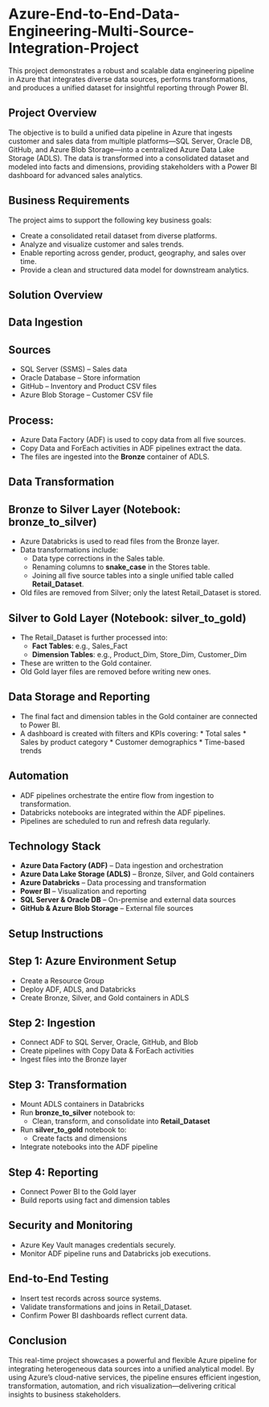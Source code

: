 # Azure-End-to-End-Data-Engineering-Multi-Source-Integration-Project

This project demonstrates a robust and scalable data engineering pipeline in Azure that integrates diverse data sources, performs transformations, and produces a unified dataset for insightful reporting through Power BI.

## Project Overview

The objective is to build a unified data pipeline in Azure that ingests customer and sales data from multiple platforms—SQL Server, Oracle DB, GitHub, and Azure Blob Storage—into a centralized Azure Data Lake Storage (ADLS). The data is transformed into a consolidated dataset and modeled into facts and dimensions, providing stakeholders with a Power BI dashboard for advanced sales analytics.

## Business Requirements

The project aims to support the following key business goals:

  * Create a consolidated retail dataset from diverse platforms.
  * Analyze and visualize customer and sales trends.
  * Enable reporting across gender, product, geography, and sales over time.
  * Provide a clean and structured data model for downstream analytics.

## Solution Overview

## Data Ingestion

## Sources

* SQL Server (SSMS) – Sales data  
* Oracle Database – Store information  
* GitHub – Inventory and Product CSV files  
* Azure Blob Storage – Customer CSV file
  
## Process:

* Azure Data Factory (ADF) is used to copy data from all five sources.
* Copy Data and ForEach activities in ADF pipelines extract the data.
* The files are ingested into the **Bronze** container of ADLS.

## Data Transformation
 
## Bronze to Silver Layer (Notebook: bronze_to_silver)

* Azure Databricks is used to read files from the Bronze layer.
* Data transformations include:
  * Data type corrections in the Sales table.
  * Renaming columns to **snake_case** in the Stores table.
  * Joining all five source tables into a single unified table called **Retail_Dataset**.
* Old files are removed from Silver; only the latest Retail_Dataset is stored.

## Silver to Gold Layer (Notebook: silver_to_gold)

* The Retail_Dataset is further processed into:
   * **Fact Tables**: e.g., Sales_Fact
   * **Dimension Tables**: e.g., Product_Dim, Store_Dim, Customer_Dim
* These are written to the Gold container.
* Old Gold layer files are removed before writing new ones.

## Data Storage and Reporting

* The final fact and dimension tables in the Gold container are connected to Power BI.
* A dashboard is created with filters and KPIs covering:
      * Total sales
      * Sales by product category
      * Customer demographics
      * Time-based trends

## Automation

* ADF pipelines orchestrate the entire flow from ingestion to transformation.
* Databricks notebooks are integrated within the ADF pipelines.
* Pipelines are scheduled to run and refresh data regularly.

## Technology Stack

  * **Azure Data Factory (ADF)** – Data ingestion and orchestration
  * **Azure Data Lake Storage (ADLS)** – Bronze, Silver, and Gold containers
  * **Azure Databricks** – Data processing and transformation
  * **Power BI** – Visualization and reporting
  * **SQL Server & Oracle DB** – On-premise and external data sources
  * **GitHub & Azure Blob Storage** – External file sources

## Setup Instructions

## Step 1: Azure Environment Setup 

   * Create a Resource Group
   * Deploy ADF, ADLS, and Databricks
   * Create Bronze, Silver, and Gold containers in ADLS

## Step 2: Ingestion

   * Connect ADF to SQL Server, Oracle, GitHub, and Blob
   * Create pipelines with Copy Data & ForEach activities
   * Ingest files into the Bronze layer

## Step 3: Transformation

   * Mount ADLS containers in Databricks
   * Run **bronze_to_silver** notebook to:
       * Clean, transform, and consolidate into **Retail_Dataset**
   * Run **silver_to_gold** notebook to:
       * Create facts and dimensions
   * Integrate notebooks into the ADF pipeline

## Step 4: Reporting

   * Connect Power BI to the Gold layer
   * Build reports using fact and dimension tables

## Security and Monitoring
   * Azure Key Vault manages credentials securely.
   * Monitor ADF pipeline runs and Databricks job executions.

## End-to-End Testing
   * Insert test records across source systems.
   * Validate transformations and joins in Retail_Dataset.
   * Confirm Power BI dashboards reflect current data.

## Conclusion

This real-time project showcases a powerful and flexible Azure pipeline for integrating heterogeneous data sources into a unified analytical model. By using Azure’s cloud-native services, the pipeline ensures efficient ingestion, transformation, automation, and rich visualization—delivering critical insights to business stakeholders.
